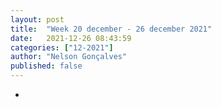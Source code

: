 ```yaml
---
layout: post
title:  "Week 20 december - 26 december 2021"
date:   2021-12-26 08:43:59
categories: ["12-2021"]
author: "Nelson Gonçalves"
published: false
---
```


*

